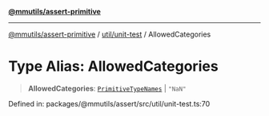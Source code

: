 [**@mmutils/assert-primitive**](../../../README.md)

***

[@mmutils/assert-primitive](../../../modules.md) / [util/unit-test](../README.md) / AllowedCategories

# Type Alias: AllowedCategories

> **AllowedCategories**: [`PrimitiveTypeNames`](PrimitiveTypeNames.md) \| `"NaN"`

Defined in: packages/@mmutils/assert/src/util/unit-test.ts:70
